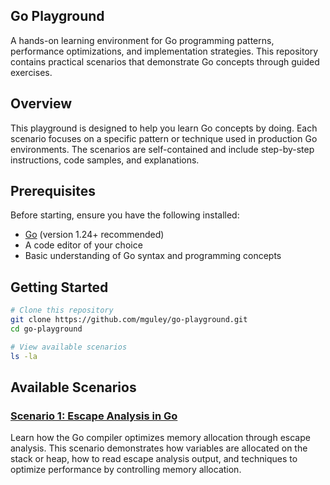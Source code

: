 ## Go Playground

A hands-on learning environment for Go programming patterns, performance optimizations, and implementation strategies.
This repository contains practical scenarios that demonstrate Go concepts through guided exercises.

## Overview

This playground is designed to help you learn Go concepts by doing.
Each scenario focuses on a specific pattern or technique used in production Go environments.
The scenarios are self-contained and include step-by-step instructions, code samples, and explanations.

## Prerequisites

Before starting, ensure you have the following installed:
- [Go](https://golang.org/doc/install) (version 1.24+ recommended)
- A code editor of your choice
- Basic understanding of Go syntax and programming concepts

## Getting Started

```bash
# Clone this repository
git clone https://github.com/mguley/go-playground.git
cd go-playground

# View available scenarios
ls -la
```

## Available Scenarios

### [Scenario 1: Escape Analysis in Go](./scenario-01-escape-analysis-in-go/)

Learn how the Go compiler optimizes memory allocation through escape analysis.
This scenario demonstrates how variables are allocated on the stack or heap, how to read escape analysis output, and 
techniques to optimize performance by controlling memory allocation.
